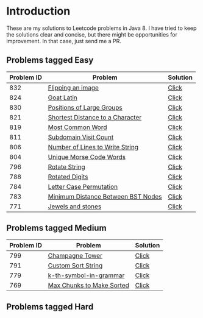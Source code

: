 # Introduction
These are my solutions to Leetcode problems in Java 8. I have tried to keep the solutions clear and concise, but there might be
opportunities for improvement. In that case, just send me a PR.

## Problems tagged Easy

Problem ID  | Problem | Solution
------------|---------|---------
832  | [Flipping an image](https://leetcode.com/problems/flipping-an-image/description/) | [Click](https://github.com/prabhakar97/leetcode/blob/master/src/L832.java) 
824  | [Goat Latin](https://leetcode.com/problems/goat-latin/description/) | [Click](https://github.com/prabhakar97/leetcode/blob/master/src/L824.java) 
830  | [Positions of Large Groups](https://leetcode.com/problems/positions-of-large-groups/description/) | [Click](https://github.com/prabhakar97/leetcode/blob/master/src/L830.java) 
821  | [Shortest Distance to a Character](https://leetcode.com/problems/shortest-distance-to-a-character/description/) | [Click](https://github.com/prabhakar97/leetcode/blob/master/src/L821.java) 
819  | [Most Common Word](https://leetcode.com/problems/most-common-word/description/) | [Click](https://github.com/prabhakar97/leetcode/blob/master/src/L819.java) 
811  | [Subdomain Visit Count](https://leetcode.com/problems/subdomain-visit-count/description/) | [Click](https://github.com/prabhakar97/leetcode/blob/master/src/L811.java) 
806  | [Number of Lines to Write String](https://leetcode.com/problems/number-of-lines-to-write-string/description/) | [Click](https://github.com/prabhakar97/leetcode/blob/master/src/L806.java) 
804  | [Unique Morse Code Words](https://leetcode.com/problems/unique-morse-code-words/description/) | [Click](https://github.com/prabhakar97/leetcode/blob/master/src/L804.java)
796  | [Rotate String](https://leetcode.com/problems/rotate-string/description/) | [Click](https://github.com/prabhakar97/leetcode/blob/master/src/L796.java)
788  | [Rotated Digits](https://leetcode.com/problems/rotated-digits/description/) | [Click](https://github.com/prabhakar97/leetcode/blob/master/src/L788.java)
784  | [Letter Case Permutation](https://leetcode.com/problems/letter-case-permutation/description/) | [Click](https://github.com/prabhakar97/leetcode/blob/master/src/L784.java)
783  | [Minimum Distance Between BST Nodes](https://leetcode.com/problems/minimum-distance-between-bst-nodes/description/) | [Click](https://github.com/prabhakar97/leetcode/blob/master/src/L783.java)
771  | [Jewels and stones](https://leetcode.com/problems/jewels-and-stones/description/) | [Click](https://github.com/prabhakar97/leetcode/blob/master/src/L771.java)

## Problems tagged Medium
Problem ID  | Problem | Solution
------------|---------|---------
799  | [Champagne Tower](https://leetcode.com/problems/champagne-tower/description/) | [Click](https://github.com/prabhakar97/leetcode/blob/master/src/L799.java)
791  | [Custom Sort String](https://leetcode.com/problems/custom-sort-string/description/) | [Click](https://github.com/prabhakar97/leetcode/blob/master/src/L791.java)
779  | [k-th-symbol-in-grammar](https://leetcode.com/problems/minimum-distance-between-bst-nodes/description/) | [Click](https://github.com/prabhakar97/leetcode/blob/master/src/L779.java)
769  | [Max Chunks to Make Sorted](https://leetcode.com/problems/max-chunks-to-make-sorted/description/) | [Click](https://github.com/prabhakar97/leetcode/blob/master/src/L769.java)

## Problems tagged Hard
